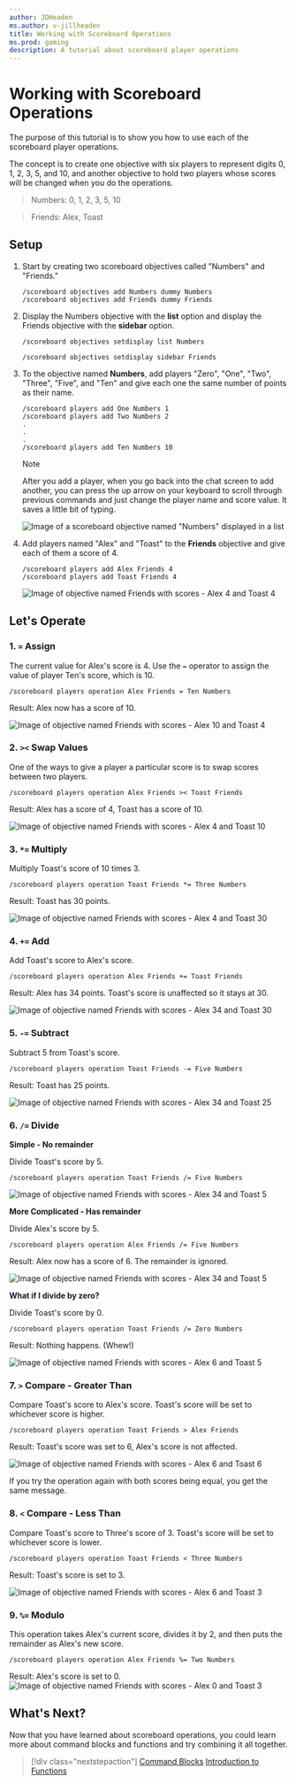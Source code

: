 ```yaml
---
author: JDHeaden
ms.author: v-jillheaden
title: Working with Scoreboard Operations
ms.prod: gaming
description: A tutorial about scoreboard player operations
---
```


# Working with Scoreboard Operations

The purpose of this tutorial is to show you how to use each of the scoreboard player operations.

The concept is to create one objective with six players to represent digits 0, 1, 2, 3, 5, and 10, and another objective to hold two players whose scores will be changed when you do the operations.

> Numbers: 0, 1, 2, 3, 5, 10

> Friends: Alex, Toast

## Setup

1. Start by creating two scoreboard objectives called "Numbers" and "Friends."

    ```
    /scoreboard objectives add Numbers dummy Numbers
    /scoreboard objectives add Friends dummy Friends
    ```

1. Display the Numbers objective with the **list** option and display the Friends objective with the **sidebar** option.

    ```
    /scoreboard objectives setdisplay list Numbers
    ```



    ```
    /scoreboard objectives setdisplay sidebar Friends
    ```


1. To the objective named **Numbers**, add players "Zero", "One", "Two", "Three", "Five", and "Ten" and give each one the same number of points as their name.

    ```
    /scoreboard players add One Numbers 1
    /scoreboard players add Two Numbers 2
    .
    .
    .
    /scoreboard players add Ten Numbers 10
    ```

    >[!Note]
    > After you add a player, when you go back into the chat screen to add another, you can press the up arrow on your keyboard to scroll through previous commands and just change the player name and score value. It saves a little bit of typing.

    ![Image of a scoreboard objective named "Numbers" displayed in a list](Media/Commands/scoreboard_ops_numbers_0123510.png)

1. Add players named "Alex" and "Toast" to the **Friends** objective and give each of them a score of 4.

    ```
    /scoreboard players add Alex Friends 4
    /scoreboard players add Toast Friends 4
    ```

     ![Image of objective named Friends with scores - Alex 4 and Toast 4](Media/Commands/scoreboard_ops_friends_4_4.png)


## Let's Operate

### 1. `=` Assign

The current value for Alex's score is 4. Use the `=` operator to assign the value of player Ten's score, which is 10.

```
/scoreboard players operation Alex Friends = Ten Numbers
```
Result: Alex now has a score of 10.

![Image of objective named Friends with scores - Alex 10 and Toast 4](Media/Commands/scoreboard_ops_friends_10_4.png)

### 2. `><` Swap Values

One of the ways to give a player a particular score is to swap scores between two players.

```
/scoreboard players operation Alex Friends >< Toast Friends
```

Result: Alex has a score of 4, Toast has a score of 10.

![Image of objective named Friends with scores - Alex 4 and Toast 10](Media/Commands/scoreboard_ops_friends_4_10.png)


### 3. `*=` Multiply

Multiply Toast's score of 10 times 3.

```
/scoreboard players operation Toast Friends *= Three Numbers
```

Result: Toast has 30 points.

![Image of objective named Friends with scores - Alex 4 and Toast 30](Media/Commands/scoreboard_ops_friends_30_4.png)

### 4. `+=` Add

Add Toast's score to Alex's score.

```
/scoreboard players operation Alex Friends += Toast Friends
```

Result: Alex has 34 points. Toast's score is unaffected so it stays at 30.

![Image of objective named Friends with scores - Alex 34 and Toast 30](Media/Commands/scoreboard_ops_friends_34_30.png)

### 5. `-=` Subtract

Subtract 5 from Toast's score.

```
/scoreboard players operation Toast Friends -= Five Numbers
```

Result: Toast has 25 points.

![Image of objective named Friends with scores - Alex 34 and Toast 25](Media/Commands/scoreboard_ops_friends_34_25.png)

### 6. `/=` Divide

**Simple - No remainder** 

Divide Toast's score by 5.

```
/scoreboard players operation Toast Friends /= Five Numbers
```

![Image of objective named Friends with scores - Alex 34 and Toast 5](Media/Commands/scoreboard_ops_friends_34_5.png)

**More Complicated - Has remainder** 

Divide Alex's score by 5.

```
/scoreboard players operation Alex Friends /= Five Numbers
```

Result: Alex now has a score of 6. The remainder is ignored.

![Image of objective named Friends with scores - Alex 34 and Toast 5](Media/Commands/scoreboard_ops_friends_6_5.png)

**What if I divide by zero?**

Divide Toast's score by 0.

```
/scoreboard players operation Toast Friends /= Zero Numbers
```

Result: Nothing happens. (Whew!)

![Image of objective named Friends with scores - Alex 6 and Toast 5](Media/Commands/scoreboard_ops_friends_5_6.png)

### 7. `>` Compare - Greater Than

Compare Toast's score to Alex's score. Toast's score will be set to
 whichever score is higher.

```
/scoreboard players operation Toast Friends > Alex Friends
```

Result: Toast's score was set to 6, Alex's score is not affected.

![Image of objective named Friends with scores - Alex 6 and Toast 6](Media/Commands/scoreboard_ops_friends_6_6.png)

If you try the operation again with both scores being equal, you get the same message.

### 8. `<` Compare - Less Than

Compare Toast's score to Three's score of 3. Toast's score will be set to whichever score is lower.

```
/scoreboard players operation Toast Friends < Three Numbers
```

Result: Toast's score is set to 3.

![Image of objective named Friends with scores - Alex 6 and Toast 3](Media/Commands/scoreboard_ops_friends_6_3.png)


### 9. `%=` Modulo

This operation takes Alex's current score, divides it by 2, and then puts the remainder as Alex's new score.

```
/scoreboard players operation Alex Friends %= Two Numbers
```

Result: Alex's score is set to 0.
![Image of objective named Friends with scores - Alex 0 and Toast 3](Media/Commands/scoreboard_ops_friends_0_3.png)

## What's Next?

Now that you have learned about scoreboard operations, you could learn more about command blocks and functions and try combining it all together.

> [!div class="nextstepaction"]
> [Command Blocks](CommandBlocks.md)
> [Introduction to Functions](FunctionsIntroduction.md)